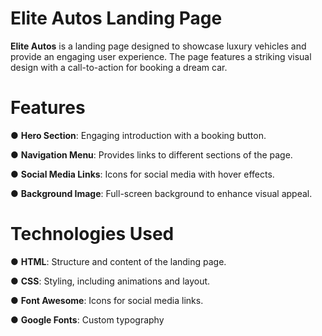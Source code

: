 # Elite Autos Landing Page

**Elite Autos** is a landing page designed to showcase luxury vehicles and provide an engaging user experience. The page features a striking visual design with a call-to-action for booking a dream car.

# Features

● **Hero Section**: Engaging introduction with a booking button.

● **Navigation Menu**: Provides links to different sections of the page.

● **Social Media Links**: Icons for social media with hover effects.

● **Background Image**: Full-screen background to enhance visual appeal.

# Technologies Used

● **HTML**: Structure and content of the landing page.

● **CSS**: Styling, including animations and layout.

● **Font Awesome**: Icons for social media links.

● **Google Fonts**: Custom typography

